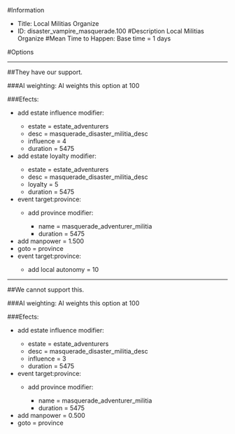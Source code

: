 #Information
 - Title: Local Militias Organize
 - ID: disaster_vampire_masquerade.100
#Description
Local Militias Organize
#Mean Time to Happen:
Base time = 1 days

#Options

___
##They have our support.

###AI weighting:
AI weights this option at 100


###Efects:<ul><li>add estate influence modifier:</li><ul><li>estate = estate_adventurers</li><li>desc = masquerade_disaster_militia_desc</li><li>influence = 4</li><li>duration = 5475</li></ul><li>add estate loyalty modifier:</li><ul><li>estate = estate_adventurers</li><li>desc = masquerade_disaster_militia_desc</li><li>loyalty = 5</li><li>duration = 5475</li></ul><li>event target:province:</li><ul><li>add province modifier:</li><ul><li>name = masquerade_adventurer_militia</li><li>duration = 5475</li></ul></ul><li>add manpower = 1.500</li><li>goto = province</li><li>event target:province:</li><ul><li>add local autonomy = 10</li></ul></ul>

___
##We cannot support this.

###AI weighting:
AI weights this option at 100


###Efects:<ul><li>add estate influence modifier:</li><ul><li>estate = estate_adventurers</li><li>desc = masquerade_disaster_militia_desc</li><li>influence = 3</li><li>duration = 5475</li></ul><li>event target:province:</li><ul><li>add province modifier:</li><ul><li>name = masquerade_adventurer_militia</li><li>duration = 5475</li></ul></ul><li>add manpower = 0.500</li><li>goto = province</li></ul>
